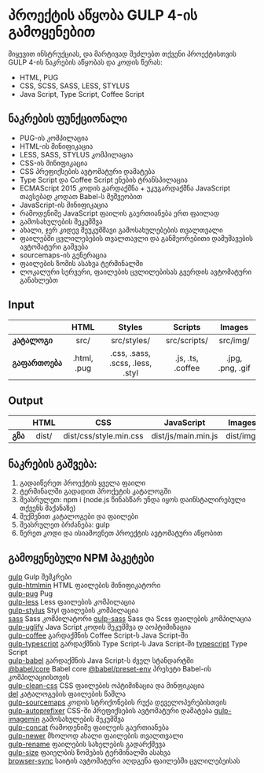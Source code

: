# პროექტის აწყობა GULP 4-ის გამოყენებით
მიყევით ინსტრუქციას, და მარტივად შეძლებთ თქვენი პროექტისთვის GULP 4-ის ნაკრების აწყობას და კოდის წერას:
- HTML, PUG
- CSS, SCSS, SASS, LESS, STYLUS
- Java Script, Type Script, Coffee Script

## ნაკრების ფუნქციონალი
- PUG-ის კომპილაცია
- HTML-ის მინიფიკაცია
- LESS, SASS, STYLUS კომპილაცია
- CSS-ის მინიფიკაცია
- CSS პრეფიქსების ავტომატური დამატება
- Type Script და Coffee Script ენების ტრანსპილაცია
- ECMAScript 2015 კოდის გარდაქმნა + უკუგარდაქმნა JavaScript თავსებად კოდათ Babel-ს მეშვეობით
- JavaScript-ის მინიფიკაცია
- რამოდენიმე JavaScript ფაილის გაერთიანება ერთ ფაილად
- გამოსახულების შეკუმშვა
- ახალი, ჯერ კიდევ შეუკუმშავი გამოსახულებების თვალთვალი
- ფაილებში ცვლილებების თვალთავლი და განმეორებითი დამუშავების ავტომატური გაშვება
- sourcemaps-ის გენერაცია
- ფაილების ზომის ასახვა ტერმინალში
- ლოკალური სერვერი, ფაილების ცვლილებისას გვერდის ავტომატური განახლებთ

## Input
|| HTML | Styles | Scripts | Images |
|:---|:------:|:-----:|:----:|:-----:|
| **კატალოგი** | src/ | src/styles/ | src/scripts/ | src/img/ |
| **გაფართოება** | .html, .pug | .css, .sass, .scss, .less, .styl | .js, .ts, .coffee | .jpg, .png, .gif |

## Output
|| HTML | CSS | JavaScript | Images |
|:---|:------:|:-----:|:----:|:-----:|
| **გზა** | dist/ | dist/css/style.min.css | dist/js/main.min.js | dist/img/ |

## ნაკრების გაშვება:  
1. გადაიწერეთ პროექტის ყველა ფაილი  
2. ტერმინალში გადადით პროქეტის კატალოგში 
3. შეასრულეთ: npm i (node.js წინასწარ უნდა იყოს დაინსტალირებული თქვენს მაქანაზე)  
4. შექმენით კატალოგები და ფაილები
5. შეასრულეთ ბრძანება: gulp   
6. წერეთ კოდი და ისიამოვნეთ პროექტის ავტომატური აწყობით

## გამოყენებული NPM პაკეტები
[gulp](https://www.npmjs.com/package/gulp) Gulp შემკრები  
[gulp-htmlmin](https://www.npmjs.com/package/gulp-htmlmin) HTML ფაილების მინიფიკატორი  
[gulp-pug](https://www.npmjs.com/package/gulp-pug) Pug  
[gulp-less](https://www.npmjs.com/package/gulp-less) Less ფაილების კომპილაცია  
[gulp-stylus](https://www.npmjs.com/package/gulp-stylus) Styl ფაილების კომპილაცია  
[sass](https://www.npmjs.com/package/sass) Sass კომპილატორი
[gulp-sass](https://www.npmjs.com/package/gulp-sass) Sass და Scss ფაილების კომპილაცია  
[gulp-uglify](https://www.npmjs.com/package/gulp-uglify) Java Script კოდის შეკუმშვა დ აოპტიმიზაცია  
[gulp-coffee](https://www.npmjs.com/package/gulp-coffee) გარდაქმნის Coffee Script-ს Java Script-ში  
[gulp-typescript](https://www.npmjs.com/package/gulp-typescript) გარდაქმნის Type Script-ს Java Script-ში 
[typescript](https://www.npmjs.com/package/typescript) Type Script  
[gulp-babel](https://www.npmjs.com/package/gulp-babel) გარდაქმნის Java Script-ს ძველ სტანდარტში  
[@babel/core](https://www.npmjs.com/package/@babel/core) Babel core
[@babel/preset-env](https://www.npmjs.com/package/@babel/preset-env) პრესეტი Babel-ის კომპილაციისთვის  
[gulp-clean-css](https://www.npmjs.com/package/gulp-clean-css) CSS ფაილების ოპტიმიზაცია და მინფიკაცია   
[del](https://www.npmjs.com/package/del) კატალოგების ფაილების წაშლა  
[gulp-sourcemaps](https://www.npmjs.com/package/gulp-sourcemaps) კოდის სტრიქონების რუქა დეველოპერებისთვის   
[gulp-autoprefixer](https://www.npmjs.com/package/gulp-autoprefixer) CSS-ში პრეფიქსების ავტომატური დამატება
[gulp-imagemin](https://www.npmjs.com/package/gulp-imagemin) გამოსახულების შეკუმშვა   
[gulp-concat](https://www.npmjs.com/package/gulp-concat) რამოდენიმე ფაილეის გაერთიანება  
[gulp-newer](https://www.npmjs.com/package/gulp-newer) მხოლოდ ახალი ფაილების თვალთვალი  
[gulp-rename](https://www.npmjs.com/package/gulp-rename) ფაილების სახელების გადარქმევა    
[gulp-size](https://www.npmjs.com/package/gulp-size) ფაიელბის ზომების ტერმინალში ასახვა  
[browser-sync](https://browsersync.io/docs/gulp) საიტის ავტომატური აღდგენა ფაილებში ცვლილებეისას 
